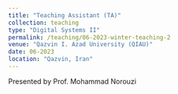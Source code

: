 ```yaml
---
title: "Teaching Assistant (TA)"
collection: teaching
type: "Digital Systems II"
permalink: /teaching/06-2023-winter-teaching-2
venue: "Qazvin I. Azad University (QIAU)"
date: 06-2023
location: "Qazvin, Iran"
---
```


Presented by Prof. Mohammad Norouzi
